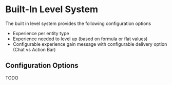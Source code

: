 # Built-In Level System #

The built in level system provides the following configuration options

* Experience per entity type
* Experience needed to level up (based on formula or flat values)
* Configurable experience gain message with configurable delivery option (Chat vs Action Bar)

## Configuration Options ##

TODO